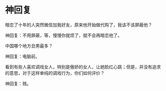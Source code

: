 # 神回复

暗恋了十年的人突然微信加我好友，原来他开始做代购了，我该不该屏蔽他？ 

神回复：不用屏蔽，等，慢慢你就烦了，就不会再暗恋他了。 

中国哪个地方丑男最多？ 

神回复：电脑前。 

看到有些人喜欢调戏女人，特别是傲娇的女人，让她脸红心跳；但是，并没有追求的意思，对于这样单纯的调戏行为，你们如何评价？ 

神回复：贱。